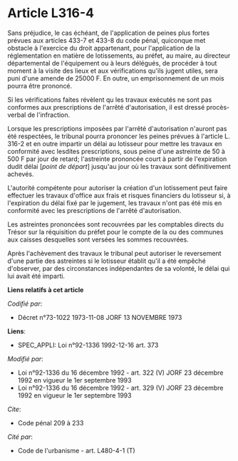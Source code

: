 # Article L316-4

Sans préjudice, le cas échéant, de l'application de peines plus fortes prévues aux articles 433-7 et 433-8 du code pénal,
quiconque met obstacle à l'exercice du droit appartenant, pour l'application de la réglementation en matière de lotissements,
au préfet, au maire, au directeur départemental de l'équipement ou à leurs délégués, de procéder à tout moment à la visite
des lieux et aux vérifications qu'ils jugent utiles, sera puni d'une amende de 25000 F. En outre, un emprisonnement de un
mois pourra être prononcé.

Si les vérifications faites révèlent qu les travaux exécutés ne sont pas conformes aux prescriptions de l'arrêté
d'autorisation, il est dressé procès-verbal de l'infraction.

Lorsque les prescriptions imposées par l'arrêté d'autorisation n'auront pas été respectées, le tribunal pourra prononcer les
peines prévues à l'article L. 316-2 et en outre impartir un délai au lotisseur pour mettre les travaux en conformité avec
lesdites prescriptions, sous peine d'une astreinte de 50 à 500 F par jour de retard; l'astreinte prononcée court à partir de
l'expiration dudit délai [*point de départ*] jusqu'au jour où les travaux sont définitivement achevés.

L'autorité compétente pour autoriser la création d'un lotissement peut faire effectuer les travaux d'office aux frais et
risques financiers du lotisseur si, à l'expiration du délai fixé par le jugement, les travaux n'ont pas été mis en conformité
avec les prescriptions de l'arrêté d'autorisation.

Les astreintes prononcées sont recouvrées par les comptables directs du Trésor sur la réquisition du préfet pour le compte de
la ou des communes aux caisses desquelles sont versées les sommes recouvrées.

Après l'achèvement des travaux le tribunal peut autoriser le reversement d'une partie des astreintes si le lotisseur établit
qu'il a été empêché d'observer, par des circonstances indépendantes de sa volonté, le délai qui lui avait été imparti.

**Liens relatifs à cet article**

_Codifié par_:

  - Décret n°73-1022 1973-11-08 JORF 13 NOVEMBRE 1973

**Liens**:

  - SPEC_APPLI: Loi n°92-1336 1992-12-16 art. 373

_Modifié par_:

  - Loi n°92-1336 du 16 décembre 1992 - art. 322 (V) JORF 23 décembre 1992 en vigueur le 1er septembre 1993
  - Loi n°92-1336 du 16 décembre 1992 - art. 329 (V) JORF 23 décembre 1992 en vigueur le 1er septembre 1993

_Cite_:

  - Code pénal 209 à 233

_Cité par_:

  - Code de l'urbanisme - art. L480-4-1 (T)
